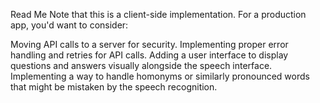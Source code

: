Read Me
Note that this is a client-side implementation. For a production app, you'd want to consider:

Moving API calls to a server for security.
Implementing proper error handling and retries for API calls.
Adding a user interface to display questions and answers visually alongside the speech interface.
Implementing a way to handle homonyms or similarly pronounced words that might be mistaken by the speech recognition.